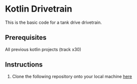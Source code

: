 # Kotlin Drivetrain

This is the basic code for a tank drive drivetrain.

## Prerequisites

All previous kotlin projects (track x30)

## Instructions
1. Clone the following repository onto your local machine [here](https://github.com/FRC5190/2020TrainingRobot.git)
